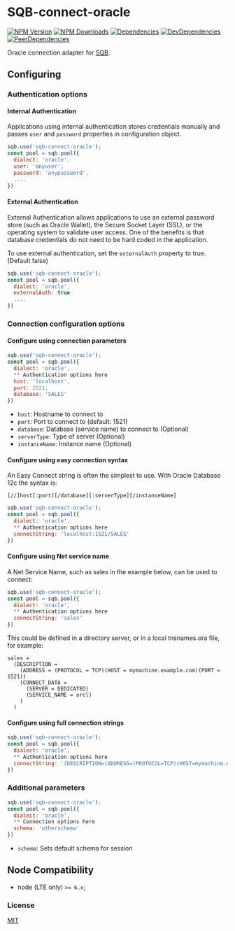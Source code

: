 # SQB-connect-oracle

[![NPM Version][npm-image]][npm-url]
[![NPM Downloads][downloads-image]][downloads-url]
[![Dependencies][dependencies-image]][dependencies-url]
[![DevDependencies][devdependencies-image]][devdependencies-url]
[![PeerDependencies][peerdependencies-image]][peerdependencies-url]

Oracle connection adapter for [SQB](https://github.com/panates/sqb).

## Configuring

### Authentication options

#### Internal Authentication

Applications using internal authentication stores credentials manually and passes `user` and `password` properties in configuration object.

```js
sqb.use('sqb-connect-oracle');
const pool = sqb.pool({
  dialect: 'oracle',
  user: 'anyuser',
  password: 'anypassword',
  ....
})
```

#### External Authentication

External Authentication allows applications to use an external password store (such as Oracle Wallet), the Secure Socket Layer (SSL), or the operating system to validate user access. One of the benefits is that database credentials do not need to be hard coded in the application.

To use external authentication, set the `externalAuth` property to true. (Default false)

```js
sqb.use('sqb-connect-oracle');
const pool = sqb.pool({
  dialect: 'oracle',
  externalAuth: true
  ....
})
```

### Connection configuration options

#### Configure using connection parameters

```js
sqb.use('sqb-connect-oracle');
const pool = sqb.pool({
  dialect: 'oracle',
  ** Authentication options here 
  host: 'localhost',
  port: 1521,
  database: 'SALES'
})
```

- `host`: Hostname to connect to
- `port`: Port to connect to (default: 1521)
- `database`: Database (service name) to connect to (Optional)
- `serverType`: Type of server (Optional)
- `instanceName`: Instance name (Optional)


#### Configure using easy connection syntax

An Easy Connect string is often the simplest to use. With Oracle Database 12c the syntax is:

`[//]host[:port][/database][:serverType][/instanceName]`

```js
sqb.use('sqb-connect-oracle');
const pool = sqb.pool({
  dialect: 'oracle',
  ** Authentication options here 
  connectString: 'localhost:1521/SALES'
})
```

#### Configure using Net service name

A Net Service Name, such as sales in the example below, can be used to connect:

```js
sqb.use('sqb-connect-oracle');
const pool = sqb.pool({
  dialect: 'oracle',
  ** Authentication options here 
  connectString: 'sales'
})
```

This could be defined in a directory server, or in a local tnsnames.ora file, for example:
```
sales =
  (DESCRIPTION =
    (ADDRESS = (PROTOCOL = TCP)(HOST = mymachine.example.com)(PORT = 1521))
    (CONNECT_DATA =
      (SERVER = DEDICATED)
      (SERVICE_NAME = orcl)
    )
  )
```

#### Configure using full connection strings

```js
sqb.use('sqb-connect-oracle');
const pool = sqb.pool({
  dialect: 'oracle',
  ** Authentication options here 
  connectString: '(DESCRIPTION=(ADDRESS=(PROTOCOL=TCP)(HOST=mymachine.example.com)(PORT=1521))(CONNECT_DATA=(SERVER=DEDICATED)(SERVICE_NAME=orcl)))'
})
```

### Additional parameters

```js
sqb.use('sqb-connect-oracle');
const pool = sqb.pool({
  dialect: 'oracle',
  ** Connection options here 
  schema: 'otherschema'
})
```

- `schema`: Sets default schema for session

## Node Compatibility

  - node (LTE only) `>= 6.x`;
  
### License
[MIT](LICENSE)

[npm-image]: https://img.shields.io/npm/v/sqb-connect-oracle.svg
[npm-url]: https://npmjs.org/package/sqb-connect-oracle
[downloads-image]: https://img.shields.io/npm/dm/sqb-connect-oracle.svg
[downloads-url]: https://npmjs.org/package/sqb-connect-oracle
[dependencies-image]: https://david-dm.org/panates/sqb-connect-oracle.svg
[dependencies-url]:https://david-dm.org/panates/sqb-connect-oracle#info=dependencies
[devdependencies-image]: https://david-dm.org/panates/sqb-connect-oracle/dev-status.svg
[devdependencies-url]:https://david-dm.org/panates/sqb-connect-oracle?type=dev
[peerdependencies-image]: https://david-dm.org/panates/sqb-connect-oracle/peer-status.svg
[peerdependencies-url]:https://david-dm.org/panates/sqb-connect-oracle?type=peer
